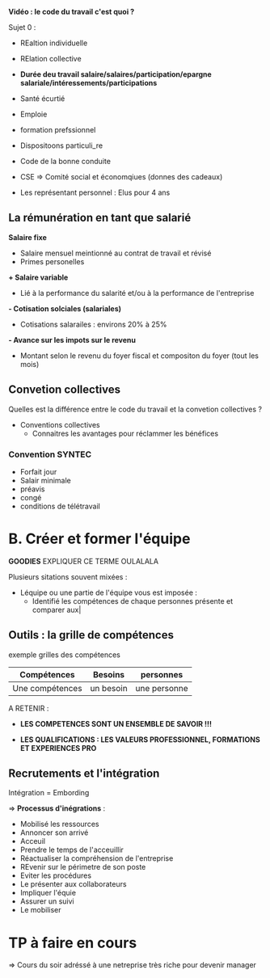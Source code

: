 
**Vidéo : le code du travail c'est quoi ?**

Sujet 0 :
- REaltion individuelle
- RElation collective
- **Durée deu travail salaire/salaires/participation/epargne salariale/intéressements/participations**
- Santé écurtié
- Emploie 
- formation prefssionnel
- Dispositoons particuli_re
- Code de la bonne conduite


- CSE => Comité social et économqiues (donnes des cadeaux)
- Les représentant personnel : Elus pour 4 ans 


## La rémunération en tant que salarié

**Salaire fixe**
- Salaire mensuel meintionné au contrat de travail et révisé
- Primes personelles

**+ Salaire variable**
- Lié à la performance du salarité et/ou à la performance de l'entreprise

**- Cotisation solciales (salariales)**
- Cotisations salarailes : environs 20% à 25%

**- Avance sur les impots sur le revenu**
- Montant selon le revenu du foyer fiscal et compositon du foyer (tout les mois)


## Convetion collectives

Quelles est la différence entre le code du travail et la convetion collectives ?
- Conventions collectives
	- Connaitres les avantages pour réclammer les bénéfices

### Convention SYNTEC
- Forfait jour
- Salair minimale
- préavis
- congé
- conditions de télétravail


# B. Créer et former l'équipe

**GOODIES** EXPLIQUER CE TERME OULALALA

Plusieurs sitations souvent mixées :
- Léquipe ou une partie de l'équipe vous est imposée :
	- Identifié les compétences de chaque personnes présente et comparer aux|

## Outils : la grille de compétences

exemple grilles des compétences

| Compétences     | Besoins   | personnes    |
| --------------- | --------- | ------------ |
| Une compétences | un besoin | une personne |

A RETENIR :

- **LES COMPETENCES SONT UN ENSEMBLE DE SAVOIR !!!**
  
- **LES QUALIFICATIONS : LES VALEURS PROFESSIONNEL, FORMATIONS ET EXPERIENCES PRO**


## Recrutements et l'intégration

Intégration = Embording

=> **Processus d'inégrations** :

- Mobilisé les ressources
- Annoncer son arrivé
- Acceuil
- Prendre le temps de l'acceuillir
- Réactualiser la compréhension de l'entreprise
- REvenir sur le périmetre de son poste
- Eviter les procédures
- Le présenter aux collaborateurs
- Impliquer l'équie
- Assurer un suivi 
- Le mobiliser


# TP à faire en cours 

=> Cours du soir adréssé à une netreprise très riche pour devenir manager